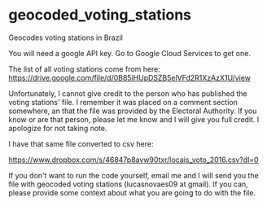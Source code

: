 # geocoded_voting_stations
Geocodes voting stations in Brazil

You will need a google API key. Go to Google Cloud Services to get one.

The list of all voting stations come from here: https://drive.google.com/file/d/0B85iHUpDSZB5elVFd2R1XzAzX1U/view

Unfortunately, I cannot give credit to the person who has published the voting stations' file. I remember it was placed on a comment section somewhere, an that the file was provided by the Electoral Authority. If you know or are that person, please let me know and I will give you full credit. I apologize for not taking note.

I have that same file converted to csv here: 

https://www.dropbox.com/s/46847p8avw90txr/locais_voto_2016.csv?dl=0

If you don't want to run the code yourself, email me and I will send you the file with geocoded voting stations (lucasnovaes09 at gmail). If you can, please provide some context about what you are going to do with the file.
